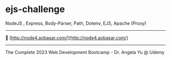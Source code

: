 # ejs-challenge

NodeJS , Express, Body-Parser, Path, Dotenv, EJS, Apache (Proxy)

---

🔗 [http://node4.aobasar.com/](http://node4.aobasar.com/)

---

The Complete 2023 Web Development Bootcamp - Dr. Angela Yu @ Udemy

